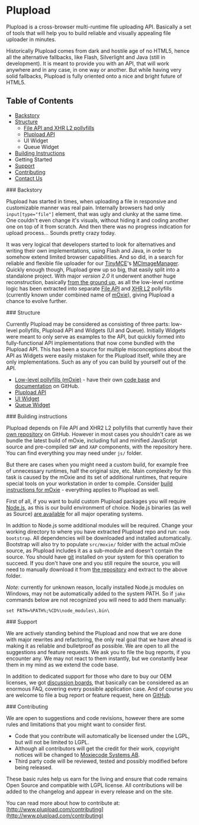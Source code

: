 # Plupload

Plupload is a cross-browser multi-runtime file uploading API. Basically a set of tools that will help you to build reliable and visually appealing file uploader in minutes.

Historically Plupload comes from dark and hostile age of no HTML5, hence all the alternative fallbacks, like Flash, Silverlight and Java (still in development). It is meant to provide you with an API, that will work anywhere and in any case, in one way or another. But while having very solid fallbacks, Plupload is fully oriented onto a nice and bright future of HTML5.

## Table of Contents
* [Backstory](#backstory)
* [Structure](#structure)
  * [File API and XHR L2 pollyfills](https://github.com/moxiecode/moxie)
  * [Plupload API](/moxiecode/plupload/wiki/API)
  * UI Widget
  * Queue Widget
* [Building Instructions](#build)
* Getting Started
* [Support](#support)
* [Contributing](#contribute)
* [Contact Us](http://www.moxiecode.com/contact.php)

<a name="backstory" />
### Backstory

Plupload has started in times, when uploading a file in responsive and customizable manner was real pain. Internally browsers had only `input[type="file"]` element, that was ugly and clunky at the same time. One couldn't even change it's visuals, without hiding it and coding another one on top of it from scratch. And then there was no progress indication for upload process... Sounds pretty crazy today.

It was very logical that developers started to look for alternatives and writing their own implementations, using Flash and Java, in order to somehow extend limited browser capabilities. And so did, in a search for reliable and flexible file uploader for our [TinyMCE](http://www.tinymce.com/index.php)'s [MCImageManager](http://www.tinymce.com/enterprise/mcimagemanager.php). Quickly enough though, Plupload grew up so big, that easily split into a standalone project. With major *version 2.0* it underwent another huge reconstruction, basically [from the ground up](http://blog.moxiecode.com/2012/11/28/first-public-beta-plupload-2/), as all the low-level runtime logic has been extracted into separate [File API](http://www.w3.org/TR/FileAPI/) and [XHR L2](http://www.w3.org/TR/XMLHttpRequest/) pollyfills (currently known under combined name of [mOxie](https://github.com/moxiecode/moxie)), giving Plupload a chance to evolve further.

<a name="structure" />
### Structure

Currently Plupload may be considered as consisting of three parts: low-level pollyfills, Plupload API and Widgets (UI and Queue). Initially Widgets were meant to only serve as examples to the API, but quickly formed into fully-functional API implementations that now come bundled with the Plupload API. This has been a source for multiple misconceptions about the API as Widgets were easily mistaken for the Plupload itself, while they are only implementations. Such as any of you can build by yourself out of the API.

* [Low-level pollyfills (mOxie)](https://github.com/moxiecode/moxie) - have their own [code base](https://github.com/moxiecode/moxie) and [documentation](https://github.com/moxiecode/moxie/wiki) on GitHub.
* [Plupload API](/moxiecode/plupload/wiki/API)
* [UI Widget]()
* [Queue Widget]()

<a name="build" />
### Building instructions

Plupload depends on File API and XHR2 L2 pollyfills that currently have their [own repository](https://github.com/moxiecode/moxie) on GitHub. However in most cases you shouldn't care as we bundle the latest build of mOxie, including full and minified JavaScript source and pre-compiled `SWF` and `XAP` components, with the repository here. You can find everything you may need under `js/` folder.

But there are cases when you might need a custom build, for example free of unnecessary runtimes, half the original size, etc. Main complexity for this task is caused by the mOxie and its set of additional runtimes, that require special tools on your workstation in order to compile. Consider [build instructions for mOxie](#) - everything applies to Plupload as well.

First of all, if you want to build custom Plupload packages you will require [Node.js](http://nodejs.org/), as this is our build environment of choice. Node.js binaries (as well as Source) [are available](http://nodejs.org/download/) for all major operating systems.

In addtion to Node.js some additional modules will be required. Change your working directory to where you have extracted Plupload repo and run: `node bootstrap`. All dependencies will be downloaded and installed automatically. Bootstrap will also try to populate `src/moxie/` folder with the actual mOxie source, as Plupload includes it as a sub-module and doesn't contain the source. You should have [git](http://git-scm.com/) installed on your system for this operation to succeed. If you don't have one and you still require the source, you will need to manually download it from [the repository](https://github.com/moxiecode/moxie) and extract to the above folder.

*Note:* currently for unknown reason, locally installed Node.js modules on Windows, may not be automatically added to the system PATH. So if `jake` commands below are not recognized you will need to add them manually:

```
set PATH=%PATH%;%CD%\node_modules\.bin\
``` 

<a name="support" />
### Support

We are actively standing behind the Plupload and now that we are done with major rewrites and refactoring, the only real goal that we have ahead is making it as reliable and bulletproof as possible. We are open to all the suggestions and feature requests. We ask you to file the bug reports, if you encounter any. We may not react to them instantly, but we constantly bear them in my mind as we extend the code base.

In addition to dedicated support for those who dare to buy our OEM licenses, we got [discussion boards](http://www.plupload.com/punbb/index.php), that basically can be considered as an enormous FAQ, covering every possible application case. And of course you are welcome to file a bug report or feature request, here on [GitHub](https://github.com/moxiecode/plupload/issues).

<a name="contribute" />
### Contributing

We are open to suggestions and code revisions, however there are some rules and limitations that you might want to consider first.

* Code that you contribute will automatically be licensed under the LGPL, but will not be limited to LGPL.
* Although all contributors will get the credit for their work, copyright notices will be changed to [Moxiecode Systems AB](http://www.moxiecode.com/).
* Third party code will be reviewed, tested and possibly modified before being released.

These basic rules help us earn for the living and ensure that code remains Open Source and compatible with LGPL license. All contributions will be added to the changelog and appear in every release and on the site. 

You can read more about how to contribute at: [http://www.plupload.com/contributing](http://www.plupload.com/contributing)
